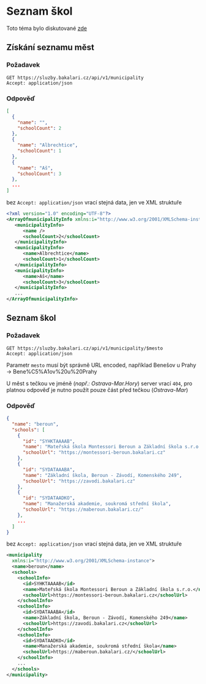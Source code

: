 # Seznam škol

Toto téma bylo diskutované [zde](https://github.com/bakalari-api/bakalari-api/issues/38)



## Získání seznamu měst

### Požadavek
```
GET https://sluzby.bakalari.cz/api/v1/municipality
Accept: application/json
```

### Odpověď
```json
[
  {
    "name": "",
    "schoolCount": 2
  },
  {
    "name": "Albrechtice",
    "schoolCount": 1
  },
  {
    "name": "Aš",
    "schoolCount": 3
  },
  ...
]
```

bez ```Accept: application/json``` vrací stejná data, jen ve XML struktuře

```xml
<?xml version="1.0" encoding="UTF-8"?>
<ArrayOfmunicipalityInfo xmlns:i="http://www.w3.org/2001/XMLSchema-instance">
   <municipalityInfo>
      <name />
      <schoolCount>2</schoolCount>
   </municipalityInfo>
   <municipalityInfo>
      <name>Albrechtice</name>
      <schoolCount>1</schoolCount>
   </municipalityInfo>
   <municipalityInfo>
      <name>Aš</name>
      <schoolCount>3</schoolCount>
   </municipalityInfo>
   ...
</ArrayOfmunicipalityInfo>
```



## Seznam škol

### Požadavek

```
GET https://sluzby.bakalari.cz/api/v1/municipality/$mesto
Accept: application/json
```

Parametr ```mesto``` musí být správně URL encoded, například
Benešov u Prahy → Bene%C5%A1ov%20u%20Prahy

U měst s tečkou ve jméně (*např.: Ostrava-Mar.Hory*) server vrací ```404```, pro platnou odpověď je nutno použít pouze část před tečkou (*Ostrava-Mar*)

### Odpověď

```json
{
  "name": "beroun",
  "schools": [
    {
      "id": "SYHKTAAAAB",
      "name": "Mateřská škola Montessori Beroun a Základní škola s.r.o.",
      "schoolUrl": "https://montessori-beroun.bakalari.cz"
    },
    {
      "id": "SYDATAAABA",
      "name": "Základní škola, Beroun - Závodí, Komenského 249",
      "schoolUrl": "https://zavodi.bakalari.cz"
    },
    {
      "id": "SYDATAADKO",
      "name": "Manažerská akademie, soukromá střední škola",
      "schoolUrl": "https://maberoun.bakalari.cz/"
    },
    ...
  ]
}
```

bez ```Accept: application/json``` vrací stejná data, jen ve XML struktuře

```xml
<municipality
  xmlns:i="http://www.w3.org/2001/XMLSchema-instance">
  <name>beroun</name>
  <schools>
    <schoolInfo>
      <id>SYHKTAAAAB</id>
      <name>Mateřská škola Montessori Beroun a Základní škola s.r.o.</name>
      <schoolUrl>https://montessori-beroun.bakalari.cz</schoolUrl>
    </schoolInfo>
    <schoolInfo>
      <id>SYDATAAABA</id>
      <name>Základní škola, Beroun - Závodí, Komenského 249</name>
      <schoolUrl>https://zavodi.bakalari.cz</schoolUrl>
    </schoolInfo>
    <schoolInfo>
      <id>SYDATAADKO</id>
      <name>Manažerská akademie, soukromá střední škola</name>
      <schoolUrl>https://maberoun.bakalari.cz/</schoolUrl>
    </schoolInfo>
    ... 
  </schools>
</municipality> 
```









